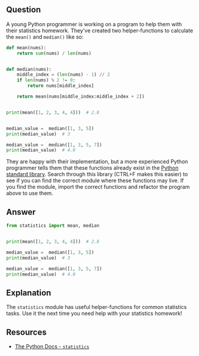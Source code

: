 ## Question

A young Python programmer is working on a program to help them with their statistics homework. They've created two helper-functions to calculate the `mean()` and `median()` like so:

```python
def mean(nums):
    return sum(nums) / len(nums)


def median(nums):
    middle_index = (len(nums) - 1) // 2
    if len(nums) % 2 != 0:
        return nums[middle_index]

    return mean(nums[middle_index:middle_index + 2])


print(mean([1, 2, 3, 4, 4]))  # 2.8


median_value =  median([1, 3, 5])
print(median_value)  # 3

median_value =  median([1, 3, 5, 7])
print(median_value)  # 4.0
```

They are happy with their implementation, but a more experienced Python programmer tells them that these functions already exist in the [Python standard library](https://docs.python.org/3/library/index.html). Search through this library (CTRL+F makes this easier) to see if you can find the correct module where these functions may live. If you find the module, import the correct functions and refactor the program above to use them.

## Answer

```python
from statistics import mean, median


print(mean([1, 2, 3, 4, 4]))  # 2.8

median_value =  median([1, 3, 5])
print(median_value)  # 3

median_value =  median([1, 3, 5, 7])
print(median_value)  # 4.0
```

## Explanation

The `statistics` module has useful helper-functions for common statistics tasks. Use it the next time you need help with your statistics homework!

## Resources

-   [The Python Docs - `statistics`](https://docs.python.org/3/library/statistics.html#module-statistics)
